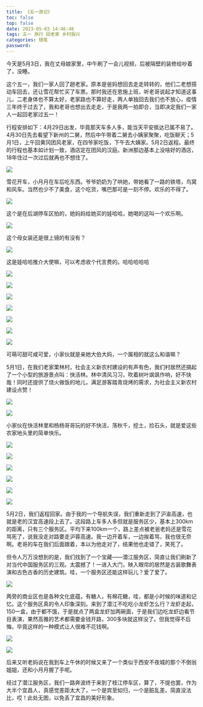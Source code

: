 ```yaml
---
title: 《五一游记》
toc: false
top: false
date: 2023-05-03 14:46:48
tags: 五一 旅行 回老家 乡村振兴 
categories: 随笔
password:
---
```


今天是5月3日，我在丈母娘家里，中午刷了一会儿视频，后被隔壁的装修给吵着了，没睡。

这个五一，我们一家人回了趟老家。原本是爸妈想回去走走转转的，他们二老想搭动车回去，还让雪花帮忙买了车票。那时我还在恩施上班，听老哥说起才知道这事儿，二老身体也不算太好，老家路也不算好走，两人单独回去我们也不放心，疫情三年终于过去了，我和老哥也想出去走走，于是我两一拍即合，当即决定我们一家人一起回老家过五一！

行程安排如下：4月29日出发，毕竟那天车多人多，能当天平安抵达已属不易了。4月30日先去看望下新州的二舅，然后中午带着二舅去小姨家聚聚，吃饭聊天；5月1日，上午回黄冈团风老家，在四爷家吃饭，下午去大姨家。5月2日返程。最终的行程也基本如计划一致，酒店定在团风的汉庭。新洲那边基本上没啥好的酒店，18年住过一次过后就再也不想住了。

![](./../images/%E3%80%8A%E4%BA%94%E4%B8%80%E6%B8%B8%E8%AE%B0%E3%80%8B/08dea4c0344a77a25653fd96c00f819.jpg)

雪花开车，小月月在车后吃东西。爷爷奶奶为了哄她，带她看了一路的铁塔，鸟窝和风车。当然也少不了美食，这个吃货，嘴巴那可是一刻不停。欢乐的不得了。

![](./../images/%E3%80%8A%E4%BA%94%E4%B8%80%E6%B8%B8%E8%AE%B0%E3%80%8B/413975c513c0dd4372c60c33d67a42d.jpg)

这个是在后湖停车区拍的，她妈妈给她买的娃哈哈，她喝的这叫一个欢乐啊。

![](./../images/%E3%80%8A%E4%BA%94%E4%B8%80%E6%B8%B8%E8%AE%B0%E3%80%8B/2cc96e9aa3bfdeecb54b171b0734ebc.jpg)

这个母女装还是很上镜的有没有？

![](./../images/%E3%80%8A%E4%BA%94%E4%B8%80%E6%B8%B8%E8%AE%B0%E3%80%8B/b58eabd97f72bf6c1bdb3c8b182a33d.jpg)

这是娃哈哈推介大使嘛，可以考虑收个代言费的。哈哈哈哈哈

![](./../images/%E3%80%8A%E4%BA%94%E4%B8%80%E6%B8%B8%E8%AE%B0%E3%80%8B/16845b820a453d366c6c3c1c997694b.jpg)

![](./../images/%E3%80%8A%E4%BA%94%E4%B8%80%E6%B8%B8%E8%AE%B0%E3%80%8B/735a71714984b60d5ea6ce848ed7448.jpg)

![](./../images/%E3%80%8A%E4%BA%94%E4%B8%80%E6%B8%B8%E8%AE%B0%E3%80%8B/56aa9c7260dcd5ff463e36bb1ad6c4c.jpg)

![](./../images/%E3%80%8A%E4%BA%94%E4%B8%80%E6%B8%B8%E8%AE%B0%E3%80%8B/013f63128ec79a0505ff5653fec4f0b.jpg)

![](./../images/%E3%80%8A%E4%BA%94%E4%B8%80%E6%B8%B8%E8%AE%B0%E3%80%8B/4cda7f18cf3940863114083c02690f8.jpg)

![](./../images/%E3%80%8A%E4%BA%94%E4%B8%80%E6%B8%B8%E8%AE%B0%E3%80%8B/8d996c80cdd68b9658649de34d1f595.jpg)

![](./../images/%E3%80%8A%E4%BA%94%E4%B8%80%E6%B8%B8%E8%AE%B0%E3%80%8B/41b3f36d527c3a740fb424e547382b8.jpg)

可萌可甜可咸可爱，小家伙就是亲她大伯大妈，一个属相的就这么和谐嘛？

5月1日，在我们老家栗林村，社会主义新农村建设的有声有色，我们村居然还搞起了一个小型的旅游景点叫：快活林。林中清风习习，吹着树叶飒飒作响，好不快哉！同时还提供了烧火做饭的地儿，满足游客踏青烧烤的需求，为社会主义新农村建设点赞！

![](./../images/%E3%80%8A%E4%BA%94%E4%B8%80%E6%B8%B8%E8%AE%B0%E3%80%8B/502a117fad05c3575812bfb92bd0319.jpg)

![](./../images/%E3%80%8A%E4%BA%94%E4%B8%80%E6%B8%B8%E8%AE%B0%E3%80%8B/83c2d3edbe21319fdbfd5aec77afa49.jpg)

小家伙在快活林里和杨杨哥哥玩的好不快活，荡秋千，挖土，捡石头，就是爱这些农家地头里的简单快乐。

![](./../images/%E3%80%8A%E4%BA%94%E4%B8%80%E6%B8%B8%E8%AE%B0%E3%80%8B/dd06353ee3a6756c7cfcfab1ffca362.jpg)

![](./../images/%E3%80%8A%E4%BA%94%E4%B8%80%E6%B8%B8%E8%AE%B0%E3%80%8B/eb6b962bd9cc74e24121ed558abeaa8.jpg)

![](./../images/%E3%80%8A%E4%BA%94%E4%B8%80%E6%B8%B8%E8%AE%B0%E3%80%8B/fdbaad51e35b39be916650fd096f4aa.jpg)

![](./../images/%E3%80%8A%E4%BA%94%E4%B8%80%E6%B8%B8%E8%AE%B0%E3%80%8B/95120967b6dc3da490d4cb1a5c96956.jpg)

![](./../images/%E3%80%8A%E4%BA%94%E4%B8%80%E6%B8%B8%E8%AE%B0%E3%80%8B/e839d468e34e49d7cf843e05bb490a3.jpg)

![](./../images/%E3%80%8A%E4%BA%94%E4%B8%80%E6%B8%B8%E8%AE%B0%E3%80%8B/2dacbd5b243441dcb2609ea97d26a69.jpg)

5月2日，我们返程回家。由于我的一个导航失误，我们重新走到了沪渝高速，也就是老的汉宜高速段上去了。这段路上车多人多但就是服务区少，基本上300km的距离，只有三个服务区。平均下来100km一个，路上差点被老爸老妈还是雪花骂死了，说我没走对路要走沪蓉高速。我一边开着车，一边挨着骂，我也很无奈啊。老哥的车在我们后面跟着，本以为他走对了，结果他也走错了，笑死了。

但令人万万没想到的是，我们找到了一个宝藏——潜江服务区，简直让我们刷新了对当代中国服务区的三观。太震撼了！一进入大门，映入眼帘的居然是古装歌舞表演和古色古香的历史建筑。哇，一个服务区还能这样玩儿？爱了爱了。

![](./../images/%E3%80%8A%E4%BA%94%E4%B8%80%E6%B8%B8%E8%AE%B0%E3%80%8B/00738e06a24aa8398c0a85b1a3a1d21.jpg)

两旁的商业区也是各种文化底蕴，有糖人，有棉花糖，哇，都是小时候的味道和记忆。这个服务区真的令人印象深刻。来到了潜江不吃吃小龙虾怎么行？龙虾走起，150一盒，由于都不饿，于是就点了两盒龙虾加两碗面，于是我们边吃龙虾边看节目表演，果然高雅的艺术都需要金钱开路，300多块就这样没了。但我觉得不后悔，毕竟这样的一种模式让人很难不花钱啊。

![](./../images/%E3%80%8A%E4%BA%94%E4%B8%80%E6%B8%B8%E8%AE%B0%E3%80%8B/f800cf7e89dfae26043cc3bbea0d7c6.jpg)

![](./../images/%E3%80%8A%E4%BA%94%E4%B8%80%E6%B8%B8%E8%AE%B0%E3%80%8B/94d302654acf87e5258f7e3ab7216b9.jpg)

后来又听老妈说在我到车上午休的时候又来了一个类似于西安不夜城的那个不倒翁姐姐，还和小月月握了手呢。

经过了潜江服务区，我们一路奔波终于来到了枝江停车区，算了，不提也罢，作为大半个宜昌人，真感觉差距太大了，一个是宾至如归，一个是脏乱差。简直没法比，哎！此处无图，以免丢了宜昌的美好形象。



